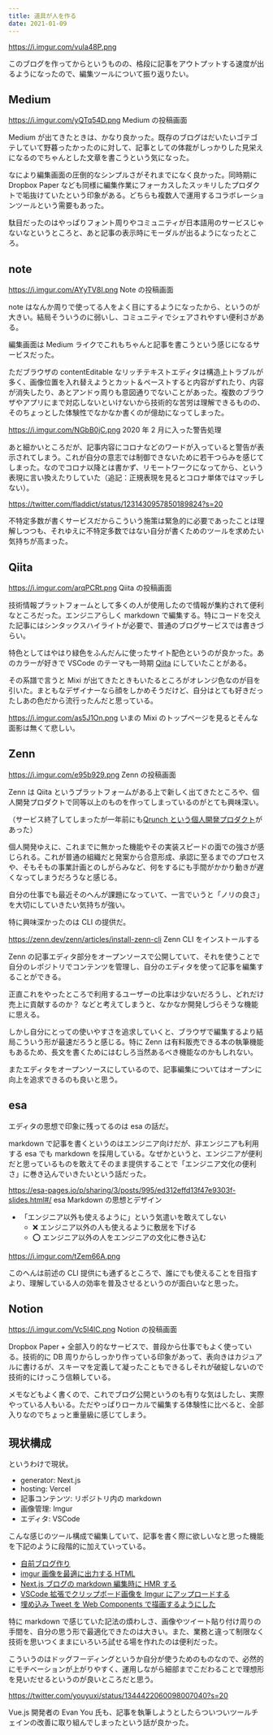 ```yaml
---
title: 道具が人を作る
date: 2021-01-09
---
```


https://i.imgur.com/vula48P.png

このブログを作ってからというものの、格段に記事をアウトプットする速度が出るようになったので、編集ツールについて振り返りたい。

## Medium

https://i.imgur.com/yQTq54D.png
Medium の投稿画面

Medium が出てきたときは、かなり良かった。既存のブログはだいたいゴテゴテしていて野暮ったかったのに対して、記事としての体裁がしっかりした見栄えになるのでちゃんとした文章を書こうという気になった。

なにより編集画面の圧倒的なシンプルさがそれまでになく良かった。同時期に Dropbox Paper なども同様に編集作業にフォーカスしたスッキリしたプロダクトで垢抜けていたという印象がある。どちらも複数人で運用するコラボレーションツールという需要もあった。

駄目だったのはやっぱりフォント周りやコミュニティが日本語用のサービスじゃないなというところと、あと記事の表示時にモーダルが出るようになったところ。

## note

https://i.imgur.com/AYyTV8I.png
Note の投稿画面

note はなんか周りで使ってる人をよく目にするようになったから、というのが大きい。結局そういうのに弱いし、コミュニティでシェアされやすい便利さがある。

編集画面は Medium ライクでこれもちゃんと記事を書こうという感じになるサービスだった。

ただブラウザの contentEditable なリッチテキストエディタは構造上トラブルが多く、画像位置を入れ替えようとカット＆ペーストすると内容がずれたり、内容が消失したり、あとアンドゥ周りも意図通りでないことがあった。複数のブラウザやアプリにまで対応しないといけないから技術的な苦労は理解できるものの、そのちょっとした体験性でなかなか書くのが億劫になってしまった。

https://i.imgur.com/NGbB0jC.png
2020 年 2 月に入った警告処理

あと細かいところだが、記事内容にコロナなどのワードが入っていると警告が表示されてしまう。これが自分の意志では制御できないために若干つらみを感じてしまった。なのでコロナ以降とは書かず、リモートワークになってから、という表現に言い換えたりしていた（追記：正規表現を見るとコロナ単体ではマッチしない）。

https://twitter.com/fladdict/status/1231430957850189824?s=20

不特定多数が書くサービスだからこういう施策は緊急的に必要であったことは理解しつつも、それゆえに不特定多数ではない自分が書くためのツールを求めたい気持ちが高まった。

## Qiita

https://i.imgur.com/arqPCRt.png
Qiita の投稿画面

技術情報プラットフォームとして多くの人が使用したので情報が集約されて便利なところだった。エンジニアらしく markdown で編集する。特にコードを交えた記事にはシンタックスハイライトが必要で、普通のブログサービスでは書きづらい。

特色としてはやはり緑色をふんだんに使ったサイト配色というのが良かった。あのカラーが好きで VSCode のテーマも一時期 [Qiita](https://marketplace.visualstudio.com/items?itemName=Increments.qiita) にしていたことがある。

その系譜で言うと Mixi が出てきたときもいたるところがオレンジ色なのが目を引いた。まともなデザイナーなら顔をしかめそうだけど、自分はとても好きだったしあの色だから流行ったんだと思っている。

https://i.imgur.com/as5J1On.png
いまの Mixi のトップページを見るとそんな面影は無くて悲しい。

## Zenn

https://i.imgur.com/e95b929.png
Zenn の投稿画面

Zenn は Qiita というプラットフォームがある上で新しく出てきたところや、個人開発プロダクトで同等以上のものを作ってしまっているのがとても興味深い。

（サービス終了してしまったが一年前にも[Qrunch という個人開発プロダクト](https://qiita.com/terubooon/items/95a561d163d26bbfe274)があった）

個人開発ゆえに、これまでに無かった機能やその実装スピードの面での強さが感じられる。これが普通の組織だと発案から合意形成、承認に至るまでのプロセスや、そもそもの事業計画とのしがらみなど、何をするにも手間がかかり動きが遅くなってしまうだろうなと感じる。

自分の仕事でも最近そのへんが課題になっていて、一言でいうと「ノリの良さ」を大切にしていきたい気持ちが強い。

特に興味深かったのは CLI の提供だ。

https://zenn.dev/zenn/articles/install-zenn-cli
Zenn CLI をインストールする

Zenn の記事エディタ部分をオープンソースで公開していて、それを使うことで自分のレポジトリでコンテンツを管理し、自分のエディタを使って記事を編集することができる。

正直これをやったところで利用するユーザーの比率は少ないだろうし、どれだけ売上に貢献するのか？ などと考えてしまうと、なかなか開発しづらそうな機能に思える。

しかし自分にとっての使いやすさを追求していくと、ブラウザで編集するより結局こういう形が最速だろうと感じる。特に Zenn は有料販売できる本の執筆機能もあるため、長文を書くためにはむしろ当然あるべき機能なのかもしれない。

またエディタをオープンソースにしているので、記事編集についてはオープンに向上を追求できるのも良いと思う。

## esa

エディタの思想で印象に残ってるのは esa の話だ。

markdown で記事を書くというのはエンジニア向けだが、非エンジニアも利用する esa でも markdown を採用している。なぜかというと、エンジニアが便利だと思っているものを敢えてそのまま提供することで「エンジニア文化の便利さ」に巻き込んでいきたいという話だった。

https://esa-pages.io/p/sharing/3/posts/995/ed312effd13f47e9303f-slides.html#/
esa Markdown の思想とデザイン

- 「エンジニア以外も使えるように」という気遣いを敢えてしない
  - ❌ エンジニア以外の人も使えるように敷居を下げる
  - ⭕ エンジニア以外の人をエンジニアの文化に巻き込む

https://i.imgur.com/tZem66A.png

このへんは前述の CLI 提供にも通ずるところで、誰にでも使えることを目指すより、理解している人の効率を普及させるというのが面白いなと思った。

## Notion

https://i.imgur.com/Vc5l4lC.png
Notion の投稿画面

Dropbox Paper + 全部入り的なサービスで、普段から仕事でもよく使っている。技術的に DB 周りからしっかり作っている印象があって、表向きはカジュアルに書けるが、スキーマを定義して凝ったこともできるしそれが破綻しないので技術的にけっこう信頼している。

メモなどもよく書くので、これでブログ公開というのも有りな気はしたし、実際やっている人もいる。ただやっぱりローカルで編集する体験性に比べると、全部入りなのでちょっと重量級に感じてしまう。

## 現状構成

というわけで現状。

- generator: Next.js
- hosting: Vercel
- 記事コンテンツ: リポジトリ内の markdown
- 画像管理: Imgur
- エディタ: VSCode

こんな感じのツール構成で編集していて、記事を書く際に欲しいなと思った機能を下記のように段階的に加えていっている。

- [自前ブログ作り](/posts/2020-12-21-blog-building)
- [imgur 画像を最適に出力する HTML](/posts/2020-12-22-optimize-imgur)
- [Next.js ブログの markdown 編集時に HMR する](/posts/2020-12-31-hmr-on-markdown)
- [VSCode 拡張でクリップボード画像を Imgur にアップロードする](/posts/2021-01-03-clipboard-to-imgur)
- [埋め込み Tweet を Web Components で描画するようにした](/posts/2021-01-07-tweet-component)

特に markdown で感じていた記法の煩わしさ、画像やツイート貼り付け周りの手間を、自分の思う形で最適化できたのは大きい。また、業務と違って制限なく技術を思いつくままにいろいろ試せる場を作れたのは便利だった。

こういうのはドッグフーディングというか自分が使うためのものなので、必然的にモチベーションが上がりやすく、運用しながら細部までこだわることで理想形を見いだせるというのが良いところだと思う。

https://twitter.com/youyuxi/status/1344422060098007040?s=20

Vue.js 開発者の Evan You 氏も、記事を執筆しようとしたらついついツールチェインの改善に取り組んでしまったという話が良かった。
